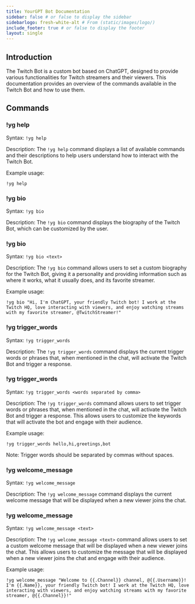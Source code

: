 ```yaml
---
title: YourGPT Bot Documentation
sidebar: false # or false to display the sidebar
sidebarlogo: fresh-white-alt # From (static/images/logo/)
include_footer: true # or false to display the footer
layout: single
---
```

## Introduction
The Twitch Bot is a custom bot based on ChatGPT, designed to provide various functionalities for Twitch streamers and their viewers. This documentation provides an overview of the commands available in the Twitch Bot and how to use them.

## Commands

### !yg help
Syntax: `!yg help`

Description: The `!yg help` command displays a list of available commands and their descriptions to help users understand how to interact with the Twitch Bot.

Example usage:
```
!yg help
```



### !yg bio
Syntax: `!yg bio`

Description: The `!yg bio` command displays the biography of the Twitch Bot, which can be customized by the user.

### !yg bio <text>
Syntax: `!yg bio <text>`

Description: The `!yg bio` command allows users to set a custom biography for the Twitch Bot, giving it a personality and providing information such as where it works, what it usually does, and its favorite streamer.

Example usage:
```
!yg bio "Hi, I'm ChatGPT, your friendly Twitch bot! I work at the Twitch HQ, love interacting with viewers, and enjoy watching streams with my favorite streamer, @TwitchStreamer!"
```

### !yg trigger_words 
Syntax: `!yg trigger_words `

Description: The `!yg trigger_words` command displays the current trigger words or phrases that, when mentioned in the chat, will activate the Twitch Bot and trigger a response.

### !yg trigger_words <words separated by comma>
Syntax: `!yg trigger_words <words separated by comma>`

Description: The `!yg trigger_words` command allows users to set trigger words or phrases that, when mentioned in the chat, will activate the Twitch Bot and trigger a response. This allows users to customize the keywords that will activate the bot and engage with their audience.

Example usage:
```
!yg trigger_words hello,hi,greetings,bot
```

Note: Trigger words should be separated by commas without spaces.


### !yg welcome_message
Syntax: `!yg welcome_message `

Description: The `!yg welcome_message` command displays the current welcome message that will be displayed when a new viewer joins the chat.


### !yg welcome_message <text>
Syntax: `!yg welcome_message <text>`

Description: The `!yg welcome_message <text>` command allows users to set a custom welcome message that will be displayed when a new viewer joins the chat. This allows users to customize the message that will be displayed when a new viewer joins the chat and engage with their audience.

Example usage:
```
!yg welcome_message "Welcome to {{.Channel}} channel, @{{.Username}}! I'm {{.Name}}, your friendly Twitch bot! I work at the Twitch HQ, love interacting with viewers, and enjoy watching streams with my favorite streamer, @{{.Channel}}!"
```
